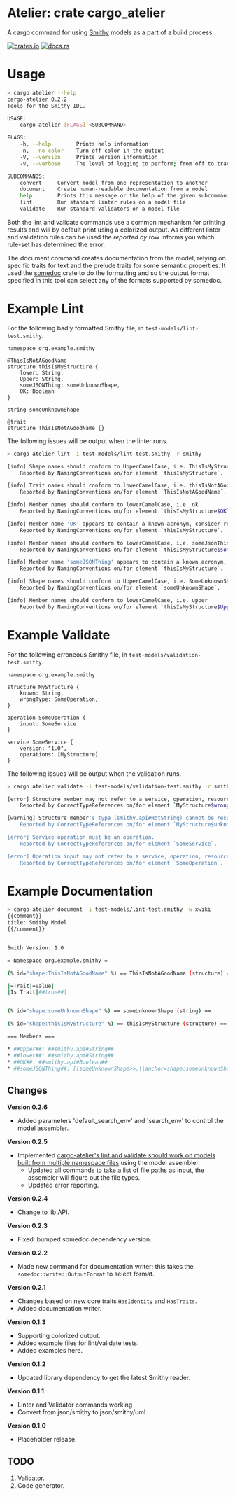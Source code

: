 # Atelier: crate cargo_atelier

A cargo command for using [Smithy](https://github.com/awslabs/smithy) models as a part of a build process.

[![crates.io](https://img.shields.io/crates/v/cargo_atelier.svg)](https://crates.io/crates/cargo_atelier)
[![docs.rs](https://docs.rs/cargo_atelier/badge.svg)](https://docs.rs/cargo_atelier)

# Usage

```bash
> cargo atelier --help
cargo-atelier 0.2.2
Tools for the Smithy IDL.

USAGE:
    cargo-atelier [FLAGS] <SUBCOMMAND>

FLAGS:
    -h, --help        Prints help information
    -n, --no-color    Turn off color in the output
    -V, --version     Prints version information
    -v, --verbose     The level of logging to perform; from off to trace

SUBCOMMANDS:
    convert     Convert model from one representation to another
    document    Create human-readable documentation from a model
    help        Prints this message or the help of the given subcommand(s)
    lint        Run standard linter rules on a model file
    validate    Run standard validators on a model file
```

Both the lint and validate commands use a common mechanism for printing results and will by default print using a 
colorized output. As different linter and validation rules can be used the _reported by_ row informs you which rule-set
has determined the error.

The document command creates documentation from the model, relying on specific traits for text and the prelude traits
for some semantic properties. It used the [somedoc](https://crates.io/crates/somedoc) crate to do the formatting and
so the output format specified in this tool can select any of the formats supported by somedoc.

# Example Lint

For the following badly formatted Smithy file, in `test-models/lint-test.smithy`.

```text
namespace org.example.smithy

@ThisIsNotAGoodName
structure thisIsMyStructure {
    lower: String,
    Upper: String,
    someJSONThing: someUnknownShape,
    OK: Boolean
}

string someUnknownShape

@trait
structure ThisIsNotAGoodName {}
```

The following issues will be output when the linter runs.

```bash
> cargo atelier lint -i test-models/lint-test.smithy -r smithy

[info] Shape names should conform to UpperCamelCase, i.e. ThisIsMyStructure
	Reported by NamingConventions on/for element `thisIsMyStructure`.

[info] Trait names should conform to lowerCamelCase, i.e. thisIsNotAGoodName
	Reported by NamingConventions on/for element `ThisIsNotAGoodName`.

[info] Member names should conform to lowerCamelCase, i.e. ok
	Reported by NamingConventions on/for element `thisIsMyStructure$OK`.

[info] Member name 'OK' appears to contain a known acronym, consider renaming i.e. ok
	Reported by NamingConventions on/for element `thisIsMyStructure`.

[info] Member names should conform to lowerCamelCase, i.e. someJsonThing
	Reported by NamingConventions on/for element `thisIsMyStructure$someJSONThing`.

[info] Member name 'someJSONThing' appears to contain a known acronym, consider renaming i.e. Json
	Reported by NamingConventions on/for element `thisIsMyStructure`.

[info] Shape names should conform to UpperCamelCase, i.e. SomeUnknownShape
	Reported by NamingConventions on/for element `someUnknownShape`.

[info] Member names should conform to lowerCamelCase, i.e. upper
	Reported by NamingConventions on/for element `thisIsMyStructure$Upper`.
```

# Example Validate

For the following erroneous Smithy file, in `test-models/validation-test.smithy`.

```text
namespace org.example.smithy

structure MyStructure {
    known: String,
    wrongType: SomeOperation,
}

operation SomeOperation {
    input: SomeService
}

service SomeService {
    version: "1.0",
    operations: [MyStructure]
}
```

The following issues will be output when the validation runs.

```bash
> cargo atelier validate -i test-models/validation-test.smithy -r smithy

[error] Structure member may not refer to a service, operation, resource or apply.
	Reported by CorrectTypeReferences on/for element `MyStructure$wrongType`.

[warning] Structure member's type (smithy.api#NotString) cannot be resolved to a shape in this model.
	Reported by CorrectTypeReferences on/for element `MyStructure$unknown`.

[error] Service operation must be an operation.
	Reported by CorrectTypeReferences on/for element `SomeService`.

[error] Operation input may not refer to a service, operation, resource or apply.
	Reported by CorrectTypeReferences on/for element `SomeOperation`.
```

# Example Documentation

```bash
> cargo atelier document -i test-models/lint-test.smithy -w xwiki
{{comment}}
title: Smithy Model
{{/comment}}


Smith Version: 1.0

= Namespace org.example.smithy =

(% id="shape:ThisIsNotAGoodName" %) == ThisIsNotAGoodName (structure) ==

|=Trait|=Value|
|Is Trait|##true##|


(% id="shape:someUnknownShape" %) == someUnknownShape (string) ==

(% id="shape:thisIsMyStructure" %) == thisIsMyStructure (structure) ==

=== Members ===

* ##Upper##: ##smithy.api#String##
* ##lower##: ##smithy.api#String##
* ##OK##: ##smithy.api#Boolean##
* ##someJSONThing##: [[someUnknownShape>>.||anchor=shape:someUnknownShape]]
```

## Changes

**Version 0.2.6**

* Added parameters 'default_search_env' and 'search_env' to control the model assembler.

**Version 0.2.5**

* Implemented [cargo-atelier's lint and validate should work on models built from multiple namespace
  files](https://github.com/johnstonskj/rust-atelier/issues/27) using the model assembler.
  * Updated all commands to take a list of file paths as input, the assembler will figure out the file types.
  * Updated error reporting.

**Version 0.2.4**

* Change to lib API.

**Version 0.2.3**

* Fixed: bumped somedoc dependency version.

**Version 0.2.2**

* Made new command for documentation writer; this takes the `somedoc::write::OutputFormat` to select format.

**Version 0.2.1**

* Changes based on new core traits `HasIdentity` and `HasTraits`.
* Added documentation writer.

**Version 0.1.3**

* Supporting colorized output.
* Added example files for lint/validate tests. 
* Added examples here.

**Version 0.1.2**

* Updated library dependency to get the latest Smithy reader.

**Version 0.1.1**

* Linter and Validator commands working
* Convert from json/smithy to json/smithy/uml

**Version 0.1.0**

* Placeholder release.

## TODO

1. Validator.
1. Code generator.
